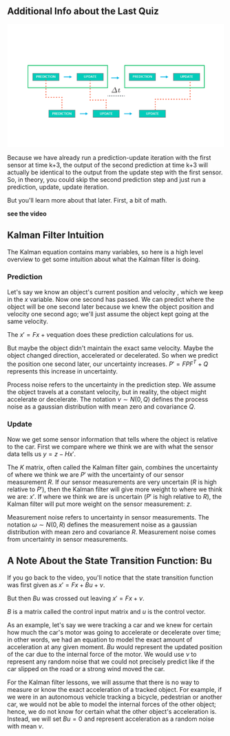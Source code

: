 ## Additional Info about the Last Quiz

![img](../data/L25_6.png)

Because we have already run a prediction-update iteration with the first sensor at time k+3, the output of the second prediction at time k+3 will actually be identical to the output from the update step with the first sensor. So, in theory, you could skip the second prediction step and just run a prediction, update, update iteration.

But you'll learn more about that later. First, a bit of math.

**see the video**

## Kalman Filter Intuition

The Kalman equation contains many variables, so here is a high level overview to get some intuition about what the Kalman filter is doing. 

### Prediction

Let's say we know an object's current position and velocity , which we keep in the $x$ variable. Now one second has passed. We can predict where the object will be one second later because we knew the object position and velocity one second ago; we'll just assume the object kept going at the same velocity. 

The $x′=Fx+ν​$ equation does these prediction calculations for us.

But maybe the object didn't maintain the exact same velocity. Maybe the object changed direction, accelerated or decelerated. So when we predict the position one second later, our uncertainty increases. $P′=FPF^T+Q$ represents this increase in uncertainty.

Process noise refers to the uncertainty in the prediction step. We assume the object travels at a constant velocity, but in reality, the object might accelerate or decelerate. The notation $\nu \sim N(0, Q)$ defines the process noise as a gaussian distribution with mean zero and covariance $Q$. 

### Update

Now we get some sensor information that tells where the object is relative to the car. First we compare where we think we are with what the sensor data tells us $y=z−Hx′​$. 

The $K$ matrix, often called the Kalman filter gain, combines the uncertainty of where we think we are $P′$ with the uncertainty of our sensor measurement $R$. If our sensor measurements are very uncertain ($R$ is high relative to $P'$), then the Kalman filter will give more weight to where we think we are: $x′$. If where we think we are is uncertain ($P'$ is high relative to $R$), the Kalman filter will put more weight on the sensor measurement: $z​$. 

Measurement noise refers to uncertainty in sensor measurements. The notation $\omega \sim N(0, R)$ defines the measurement noise as a gaussian distribution with mean zero and covariance $R$. Measurement noise comes from uncertainty in sensor measurements.


## A Note About the State Transition Function: Bu

If you go back to the video, you'll notice that the state transition function was first given as $x′=Fx+Bu+ν$.

But then $Bu$ was crossed out leaving $x′=Fx+ν$. 

$B$ is a matrix called the control input matrix and $u$ is the control vector. 

As an example, let's say we were tracking a car and we knew for certain how much the car's motor was going to accelerate or decelerate over time; in other words, we had an equation to model the exact amount of acceleration at any given moment. $Bu$ would represent the updated position of the car due to the internal force of the motor. We would use $\nu$ to represent any random noise that we could not precisely predict like if the car slipped on the road or a strong wind moved the car.

For the Kalman filter lessons, we will assume that there is no way to measure or know the exact acceleration of a tracked object. For example, if we were in an autonomous vehicle tracking a bicycle, pedestrian or another car, we would not be able to model the internal forces of the other object; hence, we do not know for certain what the other object's acceleration is. Instead, we will set $Bu=0$ and represent acceleration as a random noise with mean $\nu$.